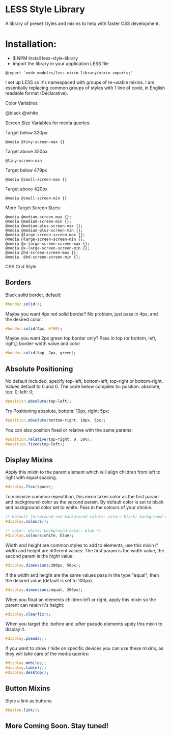 # LESS Style Library

A library of preset styles and mixins to help with faster CSS development.

# Installation:
* $ NPM Install less-style-library
* import the library in your application LESS file

```
@import 'node_modules/less-mixin-library/mixin-imports;'
```

I set up LESS so it's namespaced with groups of re-usable mixins.
I am essentially replacing common groups of styles with 1 line of code, in English readable format (Declarative).

Color Variables:

@black
@white

Screen Size Variables for media queries:

Target below 320px:
```
@media @tiny-screen-max {} 
```

Target above 320px:
```
@tiny-screen-min
```

Target below 479px
```
@media @small-screen-max {}
```

Target above 420px
```
@media @small-screen-min {}
```

More Target Screen Sizes:

```
@media @medium-screen-max {};
@media @medium-screen-min {};
@media @medium-plus-screen-max {};
@media @medium-plus-screen-min {};
@media @large-screen-screen-max {};
@media @large-screen-screen-min {};
@media @x-large-screen-screen-max {};
@media @x-large-screen-screen-min {};
@media @hd-screen-screen-max {};
@media  @hd-screen-screen-min {};
```

CSS Grid Style

## Borders

Black solid border, default:

```CSS
#border.solid();
```

Maybe you want 4px red solid border? No problem, just pass in 4px, and the desired color.

```CSS
#border.solid(4px, #f00);
```

Maybe you want 2px green top border only? Pass in top (or bottom, left, right,) border-width value and color

```CSS
#border.solid(top, 2px, green);
```

## Absolute Positioning

No default included, specify top-left, bottom-left, top-right or bottom-right.
Values default to 0 and 0.
The code below compiles to: position: absolute; top: 0; left: 0;

```CSS
#position.absolute(top-left);
```

Try Positioning absolute, bottom: 10px, right: 5px:

```CSS
#position.absolute(bottom-right, 10px, 5px);
```

You can also position fixed or relative with the same params:

```CSS
#position.relative(top-right, 0, 50%);
#position.fixed(top-left);
```

## Display Mixins

Apply this mixin to the parent element which will align children from left to right with equal spacing.
```CSS
#display.flex(space);
```

To minimize common repeatition, this mixin takes color as the first param and background-color as the second param.
By default color is set to black and background color set to white. Pass in the colours of your choice.

```CSS
/* Default foreground and background colors: color: black; background-color: white */
#display.colours();

/* color: white; background-color: blue */
#display.colours(white, blue);
```

Width and height are common styles to add to elements, use this mixin if width and height are different values:
The first param is the width value, the second param is the hight value:
```CSS
#display.dimensions(200px, 50px);
```

If the width and height are the same values pass in the type "equal", then the desired value (default is set to 100px)
```CSS
#display.dimensions(equal, 200px);
```

When you float an elements children left or right, apply this mixin so the parent can retain it's height:
```CSS
#display.clearfix();
```

When you target the :before and :after pseudo elements apply this mixin to display it.
```CSS
#display.pseudo();
```

If you want to show / hide on specific devices you can use these mixins, as they will take care of the media queries:
```CSS
#display.mobile();
#display.tablet();
#display.desktop();
```

## Button Mixins

Style a link as buttons.
```CSS
#button.link();
```

## More Coming Soon. Stay tuned!
